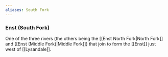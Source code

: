 ```yaml
---
aliases: South Fork
---
```


### Enst (South Fork)
One of the three rivers (the others being the [[Enst North Fork|North Fork]] and [[Enst (Middle Fork)|Middle Fork]]) that join to form the [[Enst]] just west of [[Lysandale]].
